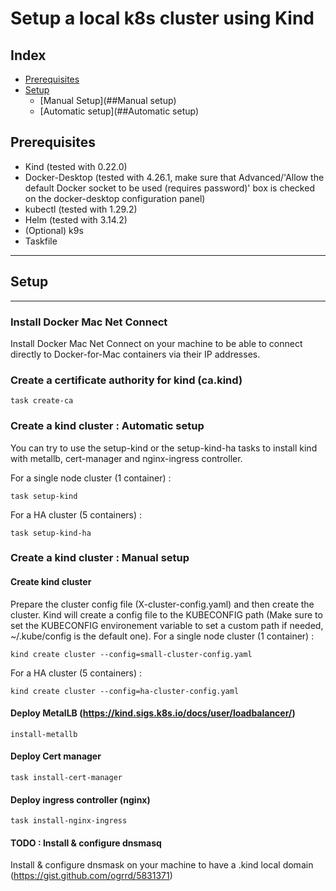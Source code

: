 # Setup a local k8s cluster using Kind

## **Index**

- [Prerequisites](#Prerequisites)
- [Setup](#Setup)
  - [Manual Setup](##Manual setup)
  - [Automatic setup](##Automatic setup)

## Prerequisites
* Kind (tested with 0.22.0)
* Docker-Desktop (tested with 4.26.1, make sure that Advanced/'Allow the default Docker socket to be used (requires password)' box is checked on the docker-desktop configuration panel)
* kubectl (tested with 1.29.2)
* Helm (tested with 3.14.2)
* (Optional) k9s
* Taskfile

___

## Setup
___

### Install Docker Mac Net Connect
Install Docker Mac Net Connect on your machine to be able to connect directly to Docker-for-Mac containers via their IP addresses.

### Create a certificate authority for kind (ca.kind)

    task create-ca

### Create a kind cluster : Automatic setup
You can try to use the setup-kind or the setup-kind-ha tasks to install kind with metallb, cert-manager and nginx-ingress controller.

For a single node cluster (1 container) :

    task setup-kind

For a HA cluster (5 containers) :

    task setup-kind-ha



### Create a kind cluster : Manual setup
#### Create kind cluster
Prepare the cluster config file (X-cluster-config.yaml) and then create the cluster. Kind will create a config file to the KUBECONFIG path (Make sure to set the KUBECONFIG environement variable to set a custom path if needed, ~/.kube/config is the default one).
For a single node cluster (1 container) :
  
    kind create cluster --config=small-cluster-config.yaml
  
For a HA cluster (5 containers) :

    kind create cluster --config=ha-cluster-config.yaml

#### Deploy MetalLB (https://kind.sigs.k8s.io/docs/user/loadbalancer/)
    
    install-metallb

#### Deploy Cert manager
    
    task install-cert-manager

#### Deploy ingress controller (nginx)
    
    task install-nginx-ingress

#### TODO : Install & configure dnsmasq

Install & configure dnsmask on your machine to have a .kind local domain (https://gist.github.com/ogrrd/5831371) 

























